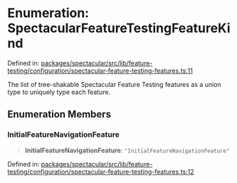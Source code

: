 # Enumeration: SpectacularFeatureTestingFeatureKind

Defined in: [packages/spectacular/src/lib/feature-testing/configuration/spectacular-feature-testing-features.ts:11](https://github.com/ngworker/ngworker/blob/4a580b5176b1892ec2d5ec97271081f045c32c3a/packages/spectacular/src/lib/feature-testing/configuration/spectacular-feature-testing-features.ts#L11)

The list of tree-shakable Spectacular Feature Testing features as a union type to uniquely type each feature.

## Enumeration Members

### InitialFeatureNavigationFeature

> **InitialFeatureNavigationFeature**: `"InitialFeatureNavigationFeature"`

Defined in: [packages/spectacular/src/lib/feature-testing/configuration/spectacular-feature-testing-features.ts:12](https://github.com/ngworker/ngworker/blob/4a580b5176b1892ec2d5ec97271081f045c32c3a/packages/spectacular/src/lib/feature-testing/configuration/spectacular-feature-testing-features.ts#L12)
